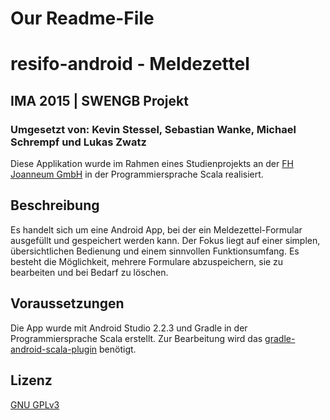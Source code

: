# Our Readme-File
# resifo-android - Meldezettel
## IMA 2015 | SWENGB Projekt
### Umgesetzt von: Kevin Stessel, Sebastian Wanke, Michael Schrempf und Lukas Zwatz

Diese Applikation wurde im Rahmen eines Studienprojekts an der [FH Joanneum GmbH](http://fh-joanneum.at/) in der Programmiersprache Scala realisiert.

## Beschreibung
Es handelt sich um eine Android App, bei der ein Meldezettel-Formular ausgefüllt und gespeichert werden kann. Der Fokus liegt auf einer simplen, übersichtlichen Bedienung und einem sinnvollen Funktionsumfang. Es besteht die Möglichkeit, mehrere Formulare abzuspeichern, sie zu bearbeiten und bei Bedarf zu löschen.

## Voraussetzungen
Die App wurde mit Android Studio 2.2.3 und Gradle in der Programmiersprache Scala erstellt. Zur Bearbeitung wird das [gradle-android-scala-plugin](https://github.com/rladstaetter/gradle-android-scala-plugin) benötigt.

## Lizenz
[GNU GPLv3](https://github.com/wase90168/resifo-android/blob/master/LICENSE.txt)
